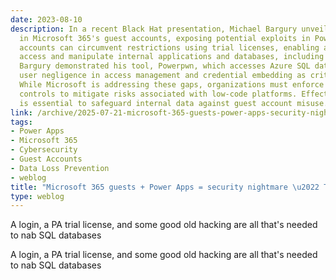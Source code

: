 ```yaml
---
date: 2023-08-10
description: In a recent Black Hat presentation, Michael Bargury unveiled vulnerabilities
  in Microsoft 365's guest accounts, exposing potential exploits in Power Apps. Guest
  accounts can circumvent restrictions using trial licenses, enabling attackers to
  access and manipulate internal applications and databases, including sensitive data.
  Bargury demonstrated his tool, Powerpwn, which accesses Azure SQL databases, highlighting
  user negligence in access management and credential embedding as critical risk factors.
  While Microsoft is addressing these gaps, organizations must enforce stricter access
  controls to mitigate risks associated with low-code platforms. Effective governance
  is essential to safeguard internal data against guest account misuse.
link: /archive/2025-07-21-microsoft-365-guests-power-apps-security-nightmare-the-register
tags:
- Power Apps
- Microsoft 365
- Cybersecurity
- Guest Accounts
- Data Loss Prevention
- weblog
title: "Microsoft 365 guests + Power Apps = security nightmare \u2022 The Register"
type: weblog
---
```


A login, a PA trial license, and some good old hacking are all that's needed to nab SQL databases

A login, a PA trial license, and some good old hacking are all that's needed to nab SQL databases


